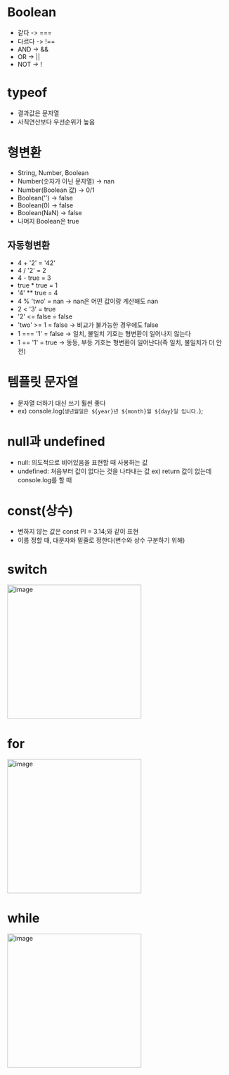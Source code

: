 # Boolean
* 같다 -> ===
* 다르다 -> !==
* AND -> &&
* OR -> ||
* NOT -> !

# typeof
* 결과값은 문자열
* 사칙연산보다 우선순위가 높음

# 형변환
* String, Number, Boolean
* Number(숫자가 아닌 문자열) -> nan
* Number(Boolean 값) -> 0/1
* Boolean('') -> false
* Boolean(0) -> false
* Boolean(NaN) -> false
* 나머지 Boolean은 true
## 자동형변환
* 4 + '2' = '42'
* 4 / '2' = 2
* 4 - true = 3
* true * true = 1
* '4' ** true = 4
* 4 % 'two' = nan -> nan은 어떤 값이랑 계산해도 nan
* 2 < '3' = true
* '2' <= false = false
* 'two' >= 1 = false -> 비교가 불가능한 경우에도 false
* 1 === '1' = false -> 일치, 불일치 기호는 형변환이 일어나지 않는다
* 1 == '1' = true -> 동등, 부등 기호는 형변환이 일어난다(즉 일치, 불일치가 더 안전)

# 템플릿 문자열
* 문자열 더하기 대신 쓰기 훨씬 좋다
* ex) console.log(`생년월일은 ${year}년 ${month}월 ${day}일 입니다.`);

# null과 undefined
* null: 의도적으로 비어있음을 표현할 때 사용하는 값
* undefined: 처음부터 값이 없다는 것을 나타내는 값 ex) return 값이 없는데 console.log를 할 때

# const(상수)
* 변하지 않는 값은 const PI = 3.14;와 같이 표현
* 이름 정할 때, 대문자와 밑줄로 정한다(변수와 상수 구분하기 위해)

# switch
<img width="305" alt="image" src="https://user-images.githubusercontent.com/88610333/180699285-ca34acb4-8d98-4862-a3b2-ed2e1a84dd18.png">

# for
<img width="305" alt="image" src="https://user-images.githubusercontent.com/88610333/180699681-76263118-37ad-4d9d-8e20-d3884733b6ac.png">

# while
<img width="305" alt="image" src="https://user-images.githubusercontent.com/88610333/180700475-715ffba9-dae4-40e9-a66b-0dab877cb58b.png">
